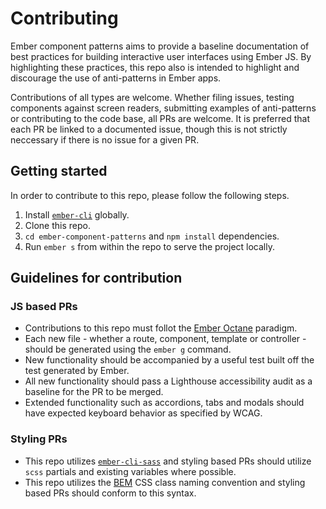 # Contributing

Ember component patterns aims to provide a baseline documentation of best practices for building interactive user interfaces using Ember JS. By highlighting these practices, this repo also is intended to highlight and discourage the use of anti-patterns in Ember apps.

Contributions of all types are welcome. Whether filing issues, testing components against screen readers, submitting examples of anti-patterns or contributing to the code base, all PRs are welcome. It is preferred that each PR be linked to a documented issue, though this is not strictly neccessary if there is no issue for a given PR.

## Getting started

In order to contribute to this repo, please follow the following steps.
1. Install [`ember-cli`](https://cli.emberjs.com/release/) globally.
1. Clone this repo.
1. `cd ember-component-patterns` and `npm install` dependencies.
1. Run `ember s` from within the repo to serve the project locally.

## Guidelines for contribution
### JS based PRs
- Contributions to this repo must follot the [Ember Octane](https://emberjs.com/editions/octane) paradigm.
- Each new file - whether a route, component, template or controller - should be generated using the `ember g` command.
- New functionality should be accompanied by a useful test built off the test generated by Ember.
- All new functionality should pass a Lighthouse accessibility audit as a baseline for the PR to be merged.
- Extended functionality such as accordions, tabs and modals should have expected keyboard behavior as specified by WCAG.

### Styling PRs
- This repo utilizes [`ember-cli-sass`](https://cli.emberjs.com/release/advanced-use/stylesheets/#scsssass) and styling based PRs should utilize `scss` partials and existing variables where possible.
- This repo utilizes the [BEM](http://getbem.com/) CSS class naming convention and styling based PRs should conform to this syntax.